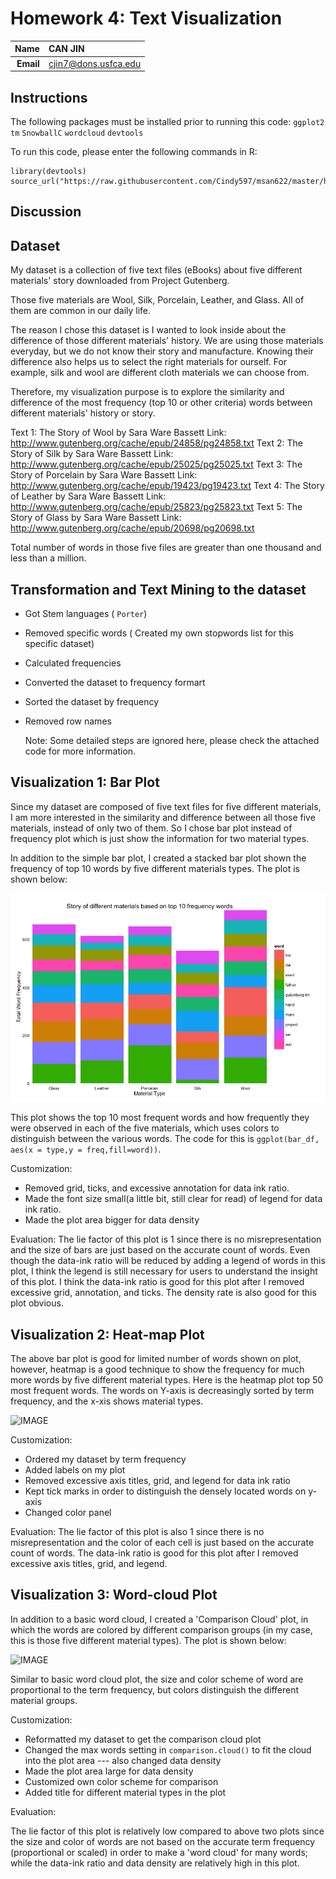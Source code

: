 Homework 4: Text Visualization
==============================

| **Name**  | CAN JIN |
|----------:|:-------------|
| **Email** | cjin7@dons.usfca.edu |

## Instructions ##

The following packages must be installed prior to running this code:
`ggplot2`
`tm`
`SnowballC`
`wordcloud` 
`devtools`

To run this code, please enter the following commands in R:
```
library(devtools)
source_url("https://raw.githubusercontent.com/Cindy597/msan622/master/homework4/wordcloud.R"
```

## Discussion ##

 
## Dataset ## 
 My dataset is a collection of five text files (eBooks) about five different materials' story downloaded from
 Project Gutenberg.
 
 Those five materials are Wool, Silk, Porcelain, Leather, and Glass. All of them are common in our daily life.
 
 The reason I chose this dataset is I wanted to look inside about the difference of those different materials' history.
 We are using those materials everyday, but we do not know their story and manufacture. 
 Knowing their difference also helps us to select the right materials for ourself. For example, silk and wool are different 
 cloth materials we can choose from.
 
 Therefore, my visualization purpose is to explore the similarity and  difference of the most frequency (top 10 or other criteria)
 words between different materials' history or story.
 
 Text 1: The Story of Wool by Sara Ware Bassett
 Link:   http://www.gutenberg.org/cache/epub/24858/pg24858.txt
 Text 2: The Story of Silk by Sara Ware Bassett
 Link:   http://www.gutenberg.org/cache/epub/25025/pg25025.txt
 Text 3: The Story of Porcelain by Sara Ware Bassett
 Link:   http://www.gutenberg.org/cache/epub/19423/pg19423.txt
 Text 4: The Story of Leather by Sara Ware Bassett
 Link:   http://www.gutenberg.org/cache/epub/25823/pg25823.txt
 Text 5: The Story of Glass by Sara Ware Bassett
 Link:   http://www.gutenberg.org/cache/epub/20698/pg20698.txt
 
 Total number of words in those five files are greater than one thousand and less than a million.
 
 
## Transformation and Text Mining to the dataset ##

* Got Stem languages ( `Porter`)
* Removed specific words ( Created my own stopwords list for this specific dataset)
* Calculated frequencies 
* Converted the dataset to frequency formart
* Sorted the dataset by frequency
* Removed row names 

    Note: Some detailed steps are ignored here, please check the attached code for more information.
    

## Visualization 1: Bar Plot ##

Since my dataset are composed of five text files for five different materials, I am more interested in the similarity and 
difference between all those five materials, instead of only two of them. So I chose bar plot instead of frequency plot which is 
just show the information for two material types. 

In addition to the simple bar plot, I created a stacked bar plot shown the frequency of top 10 words by five different materials 
types. The plot is shown below:

![IMAGE](bar_plot.png)

This plot shows the top 10 most frequent words and how frequently they were observed in each of the five materials, which uses 
colors to distinguish between the various words. The code for this is `ggplot(bar_df, aes(x = type,y = freq,fill=word))`.

Customization: 
* Removed grid, ticks, and excessive annotation for data ink ratio. 
* Made the font size small(a little bit, still clear for read) of legend for data ink ratio.
* Made the plot area bigger for data density 

Evaluation: The lie factor of this plot is 1 since there is no misrepresentation and the size of bars are just based on the 
accurate count of words. Even though the data-ink ratio will be reduced by adding a legend of words in this plot, I think the legend
is still necessary for users to understand the insight of this plot. I think the data-ink ratio is good for this plot after I removed 
excessive grid, annotation, and ticks. The density rate is also good for this plot obvious.



## Visualization 2: Heat-map Plot ##

The above bar plot is good for limited number of words shown on plot, however, heatmap is a good technique to show the frequency for much more
words by five different material types. Here is the heatmap plot top 50 most frequent words. The words on Y-axis is decreasingly sorted by 
term frequency, and the x-xis shows material types.

![IMAGE](heatmap_plot.png)

Customization: 
* Ordered my dataset by term frequency
* Added labels on my plot
* Removed excessive axis titles, grid, and legend for data ink ratio
* Kept tick marks in order to distinguish the densely located words on y-axis
* Changed color panel


Evaluation:  The lie factor of this plot is also 1 since there is no misrepresentation and the color of each cell is just based on the 
accurate count of words. The data-ink ratio is good for this plot after I removed excessive axis titles, grid, and legend. 


## Visualization 3: Word-cloud Plot ##

In addition to a basic word cloud, I created a 'Comparison Cloud' plot, in which the words are colored by different comparison groups (in my case, this 
is those five different material types). The plot is shown below:

![IMAGE](wordcloud_plot.png)

Similar to basic word cloud plot, the size and color scheme of word are proportional to the term frequency, but colors distinguish the different material groups.

Customization: 
* Reformatted my dataset to get the comparison cloud plot
* Changed the max words setting in `comparison.cloud()` to fit the cloud into the plot area --- also changed data density
* Made the plot area large for data density
* Customized own color scheme for comparison 
* Added title for different material types in the plot

Evaluation:

The lie factor of this plot is relatively low compared to above two plots since the size and color of words are not based on the 
accurate term frequency (proportional or scaled) in order to make a 'word cloud' for many words; while the data-ink ratio and data density are relatively high in this plot.



















 

 
 

 
 
 